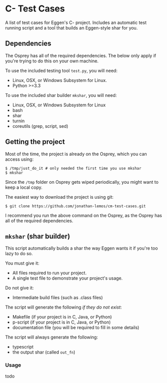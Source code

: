# C- Test Cases
A list of test cases for Eggen's C- project. Includes an automatic test running script and a tool that builds an Eggen-style shar for you.

## Dependencies
The Osprey has all of the required dependencies.
The below only apply if you're trying to do this on your own machine.

To use the included testing tool `test.py`, you will need:
* Linux, OSX, or Windows Subsystem for Linux.
* Python >=3.3

To use the included shar builder `mkshar`, you will need:
* Linux, OSX, or Windows Subsystem for Linux
* bash
* shar
* turnin
* coreutils (grep, script, sed)

## Getting the project
Most of the time, the project is already on the Osprey, which you can access using:
```shell
$ /tmp/just_do_it # only needed the first time you use mkshar
$ mkshar
```

Since the `/tmp` folder on Osprey gets wiped periodically, you might want to keep a local copy.

The easiest way to download the project is using git:
```shell
$ git clone https://github.com/jonathan-lemos/cm-test-cases.git
```
I recommend you run the above command on the Osprey, as the Osprey has all of the required dependencies.

## `mkshar` (shar builder)
This script automatically builds a shar the way Eggen wants it if you're too lazy to do so.

You must give it:
* All files required to run your project.
* A single test file to demonstrate your project's usage.

Do not give it:
* Intermediate build files (such as .class files)

The script will generate the following *if they do not exist*:
* Makefile (if your project is in C, Java, or Python)
* p-script (if your project is in C, Java, or Python)
* documentation file (you will be required to fill in some details)

The script will always generate the following:
* typescript
* the output shar (called `out_fn`)

### Usage
todo
